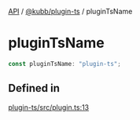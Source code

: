 [API](../../../packages.md) / [@kubb/plugin-ts](../index.md) / pluginTsName

# pluginTsName

```ts
const pluginTsName: "plugin-ts";
```

## Defined in

[plugin-ts/src/plugin.ts:13](https://github.com/kubb-project/kubb/blob/ff80665146ae086e044807d0072fda660e72e1fd/packages/plugin-ts/src/plugin.ts#L13)
